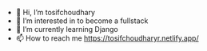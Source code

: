 - 👋 Hi, I’m tosifchoudhary
- 👀 I’m interested in to become a fullstack
- 🌱 I’m currently learning Django
- 📫 How to reach me https://tosifchoudharyr.netlify.app/



